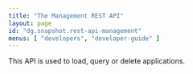```yaml
---
title: "The Management REST API"
layout: page
id: "dg.snapshot.rest-api-management"
menus: [ "developers", "developer-guide" ]
---
```


This API is used to load, query or delete applications.  

